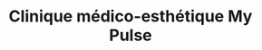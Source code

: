 ---
title: "Clinique médico-esthétique My Pulse"
url: /montreal/clinique-medico-esthetique-my-pulse/
shop: beauty
---